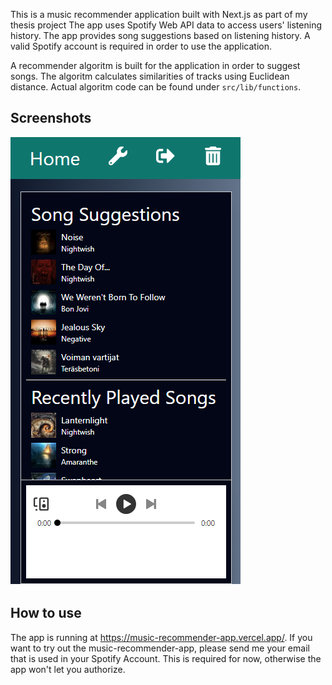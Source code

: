 This is a music recommender application built with Next.js as part of my thesis project
The app uses Spotify Web API data to access users' listening history. The app provides song suggestions based on listening history.
A valid Spotify account is required in order to use the application.

A recommender algoritm is built for the application in order to suggest songs. The algoritm calculates similarities of tracks using Euclidean distance.
Actual algoritm code can be found under `src/lib/functions`.

## Screenshots

![dashboard in mobile view](./images/UI_mobile.png)

## How to use

The app is running at https://music-recommender-app.vercel.app/.
If you want to try out the music-recommender-app, please send me your email that is used in your Spotify Account.
This is required for now, otherwise the app won't let you authorize.
